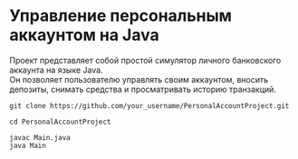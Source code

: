 # Управление персональным аккаунтом на Java

<p>
Проект представляет собой простой симулятор личного банковского аккаунта на языке Java. <br/> Он позволяет пользователю управлять своим аккаунтом, вносить депозиты, снимать средства и просматривать историю транзакций.
  
</p>

``` cloning
git clone https://github.com/your_username/PersonalAccountProject.git
```

``` cd <directory>
cd PersonalAccountProject
```

``` start
javac Main.java
java Main
```

